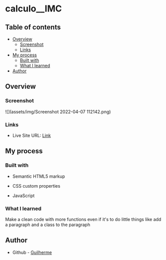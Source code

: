 # calculo__IMC

## Table of contents

- [Overview](#overview)
  - [Screenshot](#screenshot)
  - [Links](#links)
- [My process](#my-process)
  - [Built with](#built-with)
  - [What I learned](#what-i-learned)
- [Author](#author)


## Overview

### Screenshot

![](assets/img/Screenshot 2022-04-07 112142.png)

### Links

- Live Site URL: [Link](https://glrmfranco.github.io/calculo__IMC/)

## My process

### Built with

- Semantic HTML5 markup

- CSS custom properties

- JavaScript
  

### What I learned

Make a clean code with more functions even if it's to do little things like add a paragraph and a class to the paragraph

## Author

- Github - [Guilherme](https://github.com/Glrmfranco)
